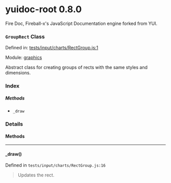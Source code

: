 
# yuidoc-root 0.8.0

Fire Doc, Fireball-x&#x27;s JavaScript Documentation engine forked from YUI.

### `GroupRect` Class


Defined in: [tests/input/charts/RectGroup.js:1](../files/tests/input/charts/RectGroup.js.js)

Module: [graphics](../modules/graphics.md)




Abstract class for creating groups of rects with the same styles and dimensions.

### Index



##### Methods


  - `_draw`





### Details




<!-- Method Block -->
#### Methods



--------------------------
#### _draw() 

Defined in `tests/input/charts/RectGroup.js:16`



> Updates the rect.





